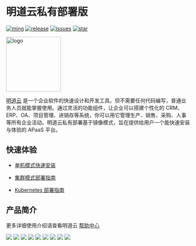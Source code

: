 # 明道云私有部署版

[![ming](https://img.shields.io/badge/I%20%E2%9D%A4%20MY%20TEAM-%E6%98%8E-blue)](https://www.mingdao.com) [![release](https://img.shields.io/github/v/release/mingdaocom/private-deployment.svg)](https://github.com/mingdaocom/private-deployment/releases) [![issues](https://img.shields.io/github/issues/mingdaocom/private-deployment)](https://github.com/mingdaocom/private-deployment/issues) [![star](https://img.shields.io/github/stars/mingdaocom/private-deployment)](https://github.com/mingdaocom/private-deployment/stargazers)

<img src="https://user-images.githubusercontent.com/7261408/82203093-67ae1600-9935-11ea-8cd9-89b61b47b38f.png" alt="logo" height="150px"/>

[明道云](https://www.mingdao.com) 是一个企业软件的快速设计和开发工具。但不需要任何代码编写，普通业务人员就能掌握使用。通过灵活的功能组件，让企业可以搭建个性化的 CRM、ERP、OA、项目管理、进销存等系统，你可以用它管理生产、销售、采购、人事等所有企业活动。明道云私有部署基于镜像模式，旨在提供给用户一个能快速安装与体验的 APaaS 平台。

## 快速体验

- [单机模式快速安装](https://github.com/mingdaocom/private-deployment/wiki/%E5%8D%95%E6%9C%BA%E6%A8%A1%E5%BC%8F%E5%BF%AB%E9%80%9F%E5%AE%89%E8%A3%85)

- [集群模式部署指南](https://github.com/mingdaocom/private-deployment/wiki/%E9%9B%86%E7%BE%A4%E6%A8%A1%E5%BC%8F%E9%83%A8%E7%BD%B2%E6%8C%87%E5%8D%97)

- [Kubernetes 部署指南](https://github.com/mingdaocom/private-deployment/wiki/Kubernetes)

## 产品简介

更多详细使用介绍请查看明道云 [帮助中心](http://support.mingdao.com/)

![](https://user-images.githubusercontent.com/7261408/100499506-2ed4e080-31a5-11eb-829e-0694428d7e37.png)
![](https://user-images.githubusercontent.com/7261408/100499508-32686780-31a5-11eb-90e9-e7c8c4ae5b02.png)
![](https://user-images.githubusercontent.com/7261408/100499510-33999480-31a5-11eb-8dcd-e3705152fdd1.png)
![](https://user-images.githubusercontent.com/7261408/100499511-34cac180-31a5-11eb-81f9-012b88cb1b6b.png)
![](https://user-images.githubusercontent.com/7261408/100499512-35fbee80-31a5-11eb-9934-7df4a432c03e.png)
![](https://user-images.githubusercontent.com/7261408/100499513-36948500-31a5-11eb-8d73-7e017daabd78.png)
![](https://user-images.githubusercontent.com/7261408/100499514-37c5b200-31a5-11eb-8bb2-cd30ce6eaa66.png)
![](https://user-images.githubusercontent.com/7261408/100499516-38f6df00-31a5-11eb-8cf1-15ed504ab986.png)
![](https://user-images.githubusercontent.com/7261408/100499517-398f7580-31a5-11eb-9cbf-eb0743a4303e.png)
